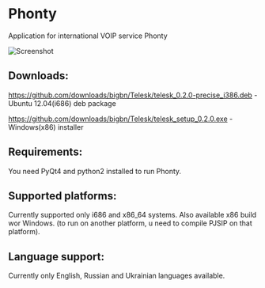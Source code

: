 Phonty
======

Application for international VOIP service Phonty

![Screenshot](https://raw.github.com/bigbn/Telesk/phonty/screenshot.png)


Downloads:
-------------------
https://github.com/downloads/bigbn/Telesk/telesk_0.2.0-precise_i386.deb - Ubuntu 12.04(i686) deb package

https://github.com/downloads/bigbn/Telesk/telesk_setup_0.2.0.exe - Windows(x86) installer

Requirements:
-------------------
You need PyQt4 and python2 installed to run Phonty.

Supported platforms:
-------------------
Currently supported only i686 and x86_64 systems. Also available x86 build wor Windows. (to run on another platform, u need to compile PJSIP on that platform).

Language support:
-------------------
Currently only English, Russian and Ukrainian languages available.